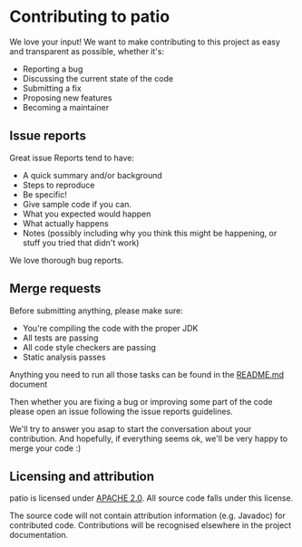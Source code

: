 # Contributing to patio

We love your input! We want to make contributing to this project as easy and transparent as possible,
whether it's:

* Reporting a bug
* Discussing the current state of the code
* Submitting a fix
* Proposing new features
* Becoming a maintainer

## Issue reports

Great issue Reports tend to have:

* A quick summary and/or background
* Steps to reproduce
* Be specific!
* Give sample code if you can.
* What you expected would happen
* What actually happens
* Notes (possibly including why you think this might be happening, or stuff you tried that didn't work)

We love thorough bug reports.

## Merge requests

Before submitting anything, please make sure:

* You're compiling the code with the proper JDK
* All tests are passing
* All code style checkers are passing
* Static analysis passes

Anything you need to run all those tasks can be found in the [README.md](README.md) document

Then whether you are fixing a bug or improving some part of the code please open an issue
following the issue reports guidelines.

We'll try to answer you asap to start the conversation about your contribution. And hopefully,
if everything seems ok, we'll be very happy to merge your code :)

## Licensing and attribution

patio is licensed under [APACHE 2.0](https://www.apache.org/licenses/LICENSE-2.0).
All source code falls under this license.

The source code will not contain attribution information (e.g. Javadoc) for contributed code.
Contributions will be recognised elsewhere in the project documentation.